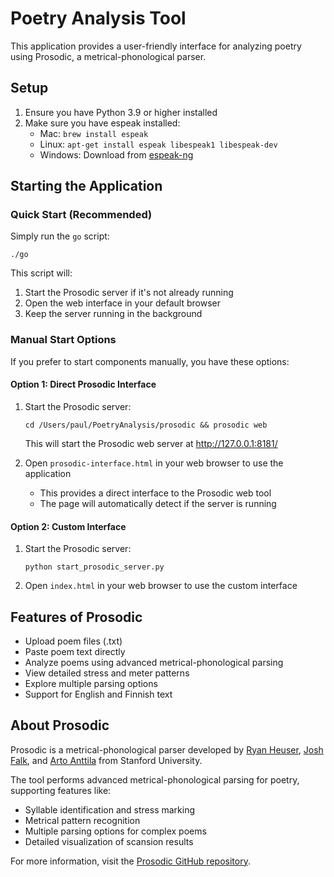 # Poetry Analysis Tool

This application provides a user-friendly interface for analyzing poetry using Prosodic, a metrical-phonological parser.

## Setup

1. Ensure you have Python 3.9 or higher installed
2. Make sure you have espeak installed:
   - Mac: `brew install espeak`
   - Linux: `apt-get install espeak libespeak1 libespeak-dev`
   - Windows: Download from [espeak-ng](https://github.com/espeak-ng/espeak-ng/releases/latest)

## Starting the Application

### Quick Start (Recommended)

Simply run the `go` script:

```
./go
```

This script will:
1. Start the Prosodic server if it's not already running
2. Open the web interface in your default browser
3. Keep the server running in the background

### Manual Start Options

If you prefer to start components manually, you have these options:

#### Option 1: Direct Prosodic Interface

1. Start the Prosodic server:
   ```
   cd /Users/paul/PoetryAnalysis/prosodic && prosodic web
   ```
   
   This will start the Prosodic web server at http://127.0.0.1:8181/

2. Open `prosodic-interface.html` in your web browser to use the application
   - This provides a direct interface to the Prosodic web tool
   - The page will automatically detect if the server is running

#### Option 2: Custom Interface

1. Start the Prosodic server:
   ```
   python start_prosodic_server.py
   ```
   
2. Open `index.html` in your web browser to use the custom interface

## Features of Prosodic

- Upload poem files (.txt)
- Paste poem text directly
- Analyze poems using advanced metrical-phonological parsing
- View detailed stress and meter patterns
- Explore multiple parsing options
- Support for English and Finnish text

## About Prosodic

Prosodic is a metrical-phonological parser developed by [Ryan Heuser](https://github.com/quadrismegistus), [Josh Falk](https://github.com/jsfalk), and [Arto Anttila](http://web.stanford.edu/~anttila/) from Stanford University.

The tool performs advanced metrical-phonological parsing for poetry, supporting features like:
- Syllable identification and stress marking
- Metrical pattern recognition
- Multiple parsing options for complex poems
- Detailed visualization of scansion results

For more information, visit the [Prosodic GitHub repository](https://github.com/quadrismegistus/prosodic).